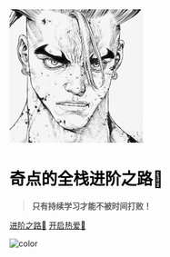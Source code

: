 <!-- _coverpage.md -->

<img src="assert/tx.JPG" alt="tx" style="zoom:25%;" />

# <span style='color:black;font-weight:bold;'>奇点的全栈进阶之路🚀</span>

> **只有持续学习才能不被时间打败！**

[进阶之路💪](React全家桶/React源码解读/React源码解读.md)
[开启热爱💖](aboutme/README.md)

<!-- 背景色 --> 

![color](#f0f0f0)

